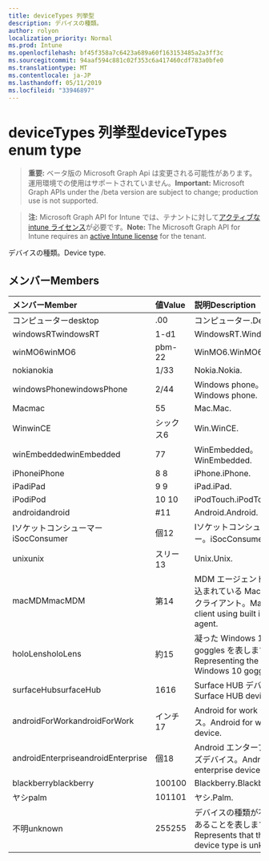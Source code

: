 ```yaml
---
title: deviceTypes 列挙型
description: デバイスの種類。
author: rolyon
localization_priority: Normal
ms.prod: Intune
ms.openlocfilehash: bf45f358a7c6423a689a60f163153485a2a3ff3c
ms.sourcegitcommit: 94aaf594c881c02f353c6a417460cdf783a0bfe0
ms.translationtype: MT
ms.contentlocale: ja-JP
ms.lasthandoff: 05/11/2019
ms.locfileid: "33946897"
---
```

# <a name="devicetypes-enum-type"></a><span data-ttu-id="29ba8-103">deviceTypes 列挙型</span><span class="sxs-lookup"><span data-stu-id="29ba8-103">deviceTypes enum type</span></span>

> <span data-ttu-id="29ba8-104">**重要:** ベータ版の Microsoft Graph Api は変更される可能性があります。運用環境での使用はサポートされていません。</span><span class="sxs-lookup"><span data-stu-id="29ba8-104">**Important:** Microsoft Graph APIs under the /beta version are subject to change; production use is not supported.</span></span>

> <span data-ttu-id="29ba8-105">**注:** Microsoft Graph API for Intune では、テナントに対して[アクティブな intune ライセンス](https://go.microsoft.com/fwlink/?linkid=839381)が必要です。</span><span class="sxs-lookup"><span data-stu-id="29ba8-105">**Note:** The Microsoft Graph API for Intune requires an [active Intune license](https://go.microsoft.com/fwlink/?linkid=839381) for the tenant.</span></span>

<span data-ttu-id="29ba8-106">デバイスの種類。</span><span class="sxs-lookup"><span data-stu-id="29ba8-106">Device type.</span></span>

## <a name="members"></a><span data-ttu-id="29ba8-107">メンバー</span><span class="sxs-lookup"><span data-stu-id="29ba8-107">Members</span></span>
|<span data-ttu-id="29ba8-108">メンバー</span><span class="sxs-lookup"><span data-stu-id="29ba8-108">Member</span></span>|<span data-ttu-id="29ba8-109">値</span><span class="sxs-lookup"><span data-stu-id="29ba8-109">Value</span></span>|<span data-ttu-id="29ba8-110">説明</span><span class="sxs-lookup"><span data-stu-id="29ba8-110">Description</span></span>|
|:---|:---|:---|
|<span data-ttu-id="29ba8-111">コンピューター</span><span class="sxs-lookup"><span data-stu-id="29ba8-111">desktop</span></span>|<span data-ttu-id="29ba8-112">.0</span><span class="sxs-lookup"><span data-stu-id="29ba8-112">0</span></span>|<span data-ttu-id="29ba8-113">コンピューター.</span><span class="sxs-lookup"><span data-stu-id="29ba8-113">Desktop.</span></span>|
|<span data-ttu-id="29ba8-114">windowsRT</span><span class="sxs-lookup"><span data-stu-id="29ba8-114">windowsRT</span></span>|<span data-ttu-id="29ba8-115">1-d</span><span class="sxs-lookup"><span data-stu-id="29ba8-115">1</span></span>|<span data-ttu-id="29ba8-116">WindowsRT.</span><span class="sxs-lookup"><span data-stu-id="29ba8-116">WindowsRT.</span></span>|
|<span data-ttu-id="29ba8-117">winMO6</span><span class="sxs-lookup"><span data-stu-id="29ba8-117">winMO6</span></span>|<span data-ttu-id="29ba8-118">pbm-2</span><span class="sxs-lookup"><span data-stu-id="29ba8-118">2</span></span>|<span data-ttu-id="29ba8-119">WinMO6.</span><span class="sxs-lookup"><span data-stu-id="29ba8-119">WinMO6.</span></span>|
|<span data-ttu-id="29ba8-120">nokia</span><span class="sxs-lookup"><span data-stu-id="29ba8-120">nokia</span></span>|<span data-ttu-id="29ba8-121">1/3</span><span class="sxs-lookup"><span data-stu-id="29ba8-121">3</span></span>|<span data-ttu-id="29ba8-122">Nokia.</span><span class="sxs-lookup"><span data-stu-id="29ba8-122">Nokia.</span></span>|
|<span data-ttu-id="29ba8-123">windowsPhone</span><span class="sxs-lookup"><span data-stu-id="29ba8-123">windowsPhone</span></span>|<span data-ttu-id="29ba8-124">2/4</span><span class="sxs-lookup"><span data-stu-id="29ba8-124">4</span></span>|<span data-ttu-id="29ba8-125">Windows phone。</span><span class="sxs-lookup"><span data-stu-id="29ba8-125">Windows phone.</span></span>|
|<span data-ttu-id="29ba8-126">Mac</span><span class="sxs-lookup"><span data-stu-id="29ba8-126">mac</span></span>|<span data-ttu-id="29ba8-127">5</span><span class="sxs-lookup"><span data-stu-id="29ba8-127">5</span></span>|<span data-ttu-id="29ba8-128">Mac.</span><span class="sxs-lookup"><span data-stu-id="29ba8-128">Mac.</span></span>|
|<span data-ttu-id="29ba8-129">Win</span><span class="sxs-lookup"><span data-stu-id="29ba8-129">winCE</span></span>|<span data-ttu-id="29ba8-130">シックス</span><span class="sxs-lookup"><span data-stu-id="29ba8-130">6</span></span>|<span data-ttu-id="29ba8-131">Win.</span><span class="sxs-lookup"><span data-stu-id="29ba8-131">WinCE.</span></span>|
|<span data-ttu-id="29ba8-132">winEmbedded</span><span class="sxs-lookup"><span data-stu-id="29ba8-132">winEmbedded</span></span>|<span data-ttu-id="29ba8-133">7</span><span class="sxs-lookup"><span data-stu-id="29ba8-133">7</span></span>|<span data-ttu-id="29ba8-134">WinEmbedded。</span><span class="sxs-lookup"><span data-stu-id="29ba8-134">WinEmbedded.</span></span>|
|<span data-ttu-id="29ba8-135">iPhone</span><span class="sxs-lookup"><span data-stu-id="29ba8-135">iPhone</span></span>|<span data-ttu-id="29ba8-136">8 </span><span class="sxs-lookup"><span data-stu-id="29ba8-136">8</span></span>|<span data-ttu-id="29ba8-137">iPhone.</span><span class="sxs-lookup"><span data-stu-id="29ba8-137">iPhone.</span></span>|
|<span data-ttu-id="29ba8-138">iPad</span><span class="sxs-lookup"><span data-stu-id="29ba8-138">iPad</span></span>|<span data-ttu-id="29ba8-139">9 </span><span class="sxs-lookup"><span data-stu-id="29ba8-139">9</span></span>|<span data-ttu-id="29ba8-140">iPad.</span><span class="sxs-lookup"><span data-stu-id="29ba8-140">iPad.</span></span>|
|<span data-ttu-id="29ba8-141">iPod</span><span class="sxs-lookup"><span data-stu-id="29ba8-141">iPod</span></span>|<span data-ttu-id="29ba8-142">10 </span><span class="sxs-lookup"><span data-stu-id="29ba8-142">10</span></span>|<span data-ttu-id="29ba8-143">iPodTouch.</span><span class="sxs-lookup"><span data-stu-id="29ba8-143">iPodTouch.</span></span>|
|<span data-ttu-id="29ba8-144">android</span><span class="sxs-lookup"><span data-stu-id="29ba8-144">android</span></span>|<span data-ttu-id="29ba8-145">#</span><span class="sxs-lookup"><span data-stu-id="29ba8-145">11</span></span>|<span data-ttu-id="29ba8-146">Android.</span><span class="sxs-lookup"><span data-stu-id="29ba8-146">Android.</span></span>|
|<span data-ttu-id="29ba8-147">Iソケットコンシューマー</span><span class="sxs-lookup"><span data-stu-id="29ba8-147">iSocConsumer</span></span>|<span data-ttu-id="29ba8-148">個</span><span class="sxs-lookup"><span data-stu-id="29ba8-148">12</span></span>|<span data-ttu-id="29ba8-149">Iソケットコンシューマー。</span><span class="sxs-lookup"><span data-stu-id="29ba8-149">iSocConsumer.</span></span>|
|<span data-ttu-id="29ba8-150">unix</span><span class="sxs-lookup"><span data-stu-id="29ba8-150">unix</span></span>|<span data-ttu-id="29ba8-151">スリー</span><span class="sxs-lookup"><span data-stu-id="29ba8-151">13</span></span>|<span data-ttu-id="29ba8-152">Unix.</span><span class="sxs-lookup"><span data-stu-id="29ba8-152">Unix.</span></span>|
|<span data-ttu-id="29ba8-153">macMDM</span><span class="sxs-lookup"><span data-stu-id="29ba8-153">macMDM</span></span>|<span data-ttu-id="29ba8-154">第</span><span class="sxs-lookup"><span data-stu-id="29ba8-154">14</span></span>|<span data-ttu-id="29ba8-155">MDM エージェントが組み込まれている Mac OS X クライアント。</span><span class="sxs-lookup"><span data-stu-id="29ba8-155">Mac OS X client using built in MDM agent.</span></span>|
|<span data-ttu-id="29ba8-156">holoLens</span><span class="sxs-lookup"><span data-stu-id="29ba8-156">holoLens</span></span>|<span data-ttu-id="29ba8-157">約</span><span class="sxs-lookup"><span data-stu-id="29ba8-157">15</span></span>|<span data-ttu-id="29ba8-158">凝った Windows 10 goggles を表します。</span><span class="sxs-lookup"><span data-stu-id="29ba8-158">Representing the fancy Windows 10 goggles.</span></span>|
|<span data-ttu-id="29ba8-159">surfaceHub</span><span class="sxs-lookup"><span data-stu-id="29ba8-159">surfaceHub</span></span>|<span data-ttu-id="29ba8-160">16</span><span class="sxs-lookup"><span data-stu-id="29ba8-160">16</span></span>|<span data-ttu-id="29ba8-161">Surface HUB デバイス。</span><span class="sxs-lookup"><span data-stu-id="29ba8-161">Surface HUB device.</span></span>|
|<span data-ttu-id="29ba8-162">androidForWork</span><span class="sxs-lookup"><span data-stu-id="29ba8-162">androidForWork</span></span>|<span data-ttu-id="29ba8-163">インチ</span><span class="sxs-lookup"><span data-stu-id="29ba8-163">17</span></span>|<span data-ttu-id="29ba8-164">Android for work デバイス。</span><span class="sxs-lookup"><span data-stu-id="29ba8-164">Android for work device.</span></span>|
|<span data-ttu-id="29ba8-165">androidEnterprise</span><span class="sxs-lookup"><span data-stu-id="29ba8-165">androidEnterprise</span></span>|<span data-ttu-id="29ba8-166">個</span><span class="sxs-lookup"><span data-stu-id="29ba8-166">18</span></span>|<span data-ttu-id="29ba8-167">Android エンタープライズデバイス。</span><span class="sxs-lookup"><span data-stu-id="29ba8-167">Android enterprise device.</span></span>|
|<span data-ttu-id="29ba8-168">blackberry</span><span class="sxs-lookup"><span data-stu-id="29ba8-168">blackberry</span></span>|<span data-ttu-id="29ba8-169">100</span><span class="sxs-lookup"><span data-stu-id="29ba8-169">100</span></span>|<span data-ttu-id="29ba8-170">Blackberry.</span><span class="sxs-lookup"><span data-stu-id="29ba8-170">Blackberry.</span></span>|
|<span data-ttu-id="29ba8-171">ヤシ</span><span class="sxs-lookup"><span data-stu-id="29ba8-171">palm</span></span>|<span data-ttu-id="29ba8-172">101</span><span class="sxs-lookup"><span data-stu-id="29ba8-172">101</span></span>|<span data-ttu-id="29ba8-173">ヤシ.</span><span class="sxs-lookup"><span data-stu-id="29ba8-173">Palm.</span></span>|
|<span data-ttu-id="29ba8-174">不明</span><span class="sxs-lookup"><span data-stu-id="29ba8-174">unknown</span></span>|<span data-ttu-id="29ba8-175">255</span><span class="sxs-lookup"><span data-stu-id="29ba8-175">255</span></span>|<span data-ttu-id="29ba8-176">デバイスの種類が不明であることを表します。</span><span class="sxs-lookup"><span data-stu-id="29ba8-176">Represents that the device type is unknown.</span></span>|




